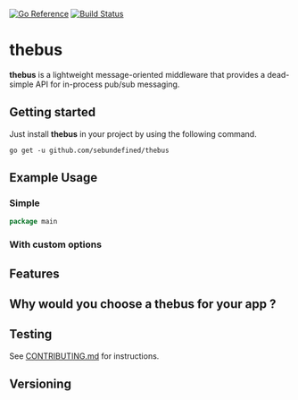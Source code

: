[![Go Reference](https://pkg.go.dev/badge/github.com/sebundefined/thebus/v1.svg)](https://pkg.go.dev/github.com/sebundefined/thebus/v1)
[![Build Status](https://github.com/sebundefined/thebus/actions/workflows/ci.yml/badge.svg)](https://github.com/sebudefined/thebus/actions/workflows/ci.yml)

# thebus
**thebus** is a lightweight message-oriented middleware that provides a dead-simple API for in-process pub/sub messaging.


## Getting started

Just install **thebus** in your project by using the following command. 

```shell
go get -u github.com/sebundefined/thebus
```
## Example Usage

### Simple

```go
package main


```

### With custom options


## Features


## Why would you choose a thebus for your app ? 

## Testing

See [CONTRIBUTING.md](./CONTRIBUTING.md) for instructions.

## Versioning


